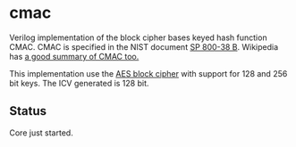 cmac
====
Verilog implementation of the block cipher bases keyed hash function
CMAC. CMAC is specified in the NIST document
[SP 800-38 B](http://csrc.nist.gov/publications/nistpubs/800-38B/SP_800-38B.pdf). Wikipedia
has [a good summary of CMAC too.](https://en.wikipedia.org/wiki/One-key_MAC)

This implementation use the
[AES block cipher](https://github.com/secworks/aes) with support for 128
and 256 bit keys. The ICV generated is 128 bit.


## Status ##
Core just started.

